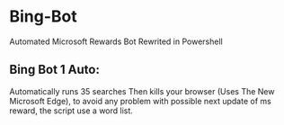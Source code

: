 # Bing-Bot
Automated Microsoft Rewards Bot Rewrited in Powershell

## Bing Bot 1 Auto:
Automatically runs 35 searches Then kills your browser (Uses The New Microsoft Edge), to avoid any problem with possible next update of ms reward, the script use a word list.
